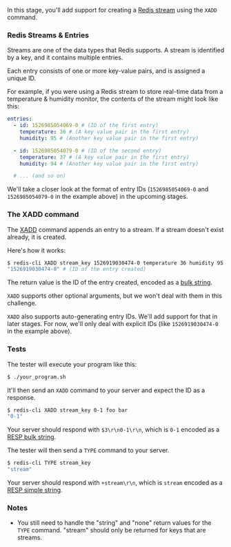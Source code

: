 In this stage, you'll add support for creating a [Redis stream](https://redis.io/docs/latest/develop/data-types/streams/) using the `XADD` command.

### Redis Streams & Entries

Streams are one of the data types that Redis supports. A stream is identified by a key, and it contains multiple entries.

Each entry consists of one or more key-value pairs, and is assigned a unique ID.

For example, if you were using a Redis stream to store real-time data from a temperature & humidity monitor, the contents of the stream might look like this:

```yaml
entries:
  - id: 1526985054069-0 # (ID of the first entry)
    temperature: 36 # (A key value pair in the first entry)
    humidity: 95 # (Another key value pair in the first entry)

  - id: 1526985054079-0 # (ID of the second entry)
    temperature: 37 # (A key value pair in the first entry)
    humidity: 94 # (Another key value pair in the first entry)

  # ... (and so on)
```

We'll take a closer look at the format of entry IDs (`1526985054069-0` and `1526985054079-0` in the example above) in the upcoming stages.

### The XADD command

The [XADD](https://redis.io/commands/xadd/) command appends an entry to a stream. If a stream doesn't exist already, it is created.

Here's how it works:

```bash
$ redis-cli XADD stream_key 1526919030474-0 temperature 36 humidity 95
"1526919030474-0" # (ID of the entry created)
```

The return value is the ID of the entry created, encoded as a [bulk string](https://redis.io/docs/latest/develop/reference/protocol-spec/#bulk-strings).

`XADD` supports other optional arguments, but we won't deal with them in this challenge.

`XADD` also supports auto-generating entry IDs. We'll add support for that in later stages. For now, we'll only deal with
explicit IDs (like `1526919030474-0` in the example above).

### Tests

The tester will execute your program like this:

```bash
$ ./your_program.sh
```

It'll then send an `XADD` command to your server and expect the ID as a response.

```bash
$ redis-cli XADD stream_key 0-1 foo bar
"0-1"
```

Your server should respond with `$3\r\n0-1\r\n`, which is `0-1` encoded as a [RESP bulk string](https://redis.io/docs/latest/develop/reference/protocol-spec/#bulk-strings).

The tester will then send a `TYPE` command to your server.

```bash
$ redis-cli TYPE stream_key
"stream"
```

Your server should respond with `+stream\r\n`, which is `stream` encoded as a [RESP simple string](https://redis.io/docs/latest/develop/reference/protocol-spec/#simple-strings).

### Notes

- You still need to handle the "string" and "none" return values for the `TYPE` command. "stream" should only be returned for keys that are streams.
